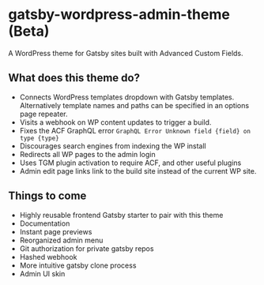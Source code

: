 # gatsby-wordpress-admin-theme (Beta)

A WordPress theme for Gatsby sites built with Advanced Custom Fields.

## What does this theme do?

- Connects WordPress templates dropdown with Gatsby templates. Alternatively template names and paths can be specified in an options page repeater.
- Visits a webhook on WP content updates to trigger a build.
- Fixes the ACF GraphQL error `GraphQL Error Unknown field {field} on type {type}`
- Discourages search engines from indexing the WP install
- Redirects all WP pages to the admin login
- Uses TGM plugin activation to require ACF, and other useful plugins
- Admin edit page links link to the build site instead of the current WP site.

## Things to come

- Highly reusable frontend Gatsby starter to pair with this theme
- Documentation
- Instant page previews
- Reorganized admin menu
- Git authorization for private gatsby repos
- Hashed webhook
- More intuitive gatsby clone process
- Admin UI skin

